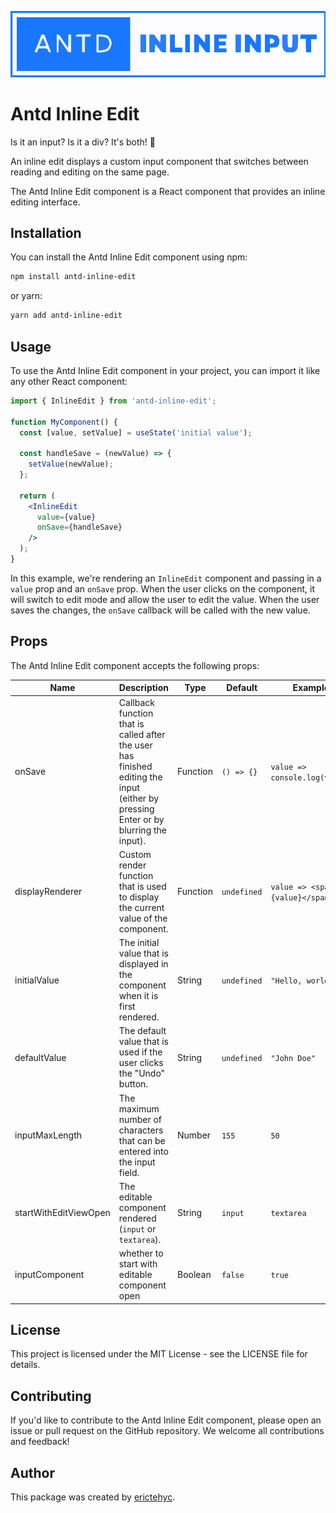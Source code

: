
!["Antd Inline Edit](/public/images/antdInlineEditLogo.svg "Antd Inline Edit")

# Antd Inline Edit

Is it an input? Is it a div? It's both! 🤩

An inline edit displays a custom input component that switches between reading and editing on the same page.

The Antd Inline Edit component is a React component that provides an inline editing interface. 



## Installation

You can install the Antd Inline Edit component using npm:

```bash
npm install antd-inline-edit
```

or yarn:
```bash
yarn add antd-inline-edit
```

## Usage

To use the Antd Inline Edit component in your project, you can import it like any other React component:

```jsx
import { InlineEdit } from 'antd-inline-edit';

function MyComponent() {
  const [value, setValue] = useState('initial value');

  const handleSave = (newValue) => {
    setValue(newValue);
  };

  return (
    <InlineEdit 
      value={value} 
      onSave={handleSave} 
    />
  );
}
```

In this example, we're rendering an `InlineEdit` component and passing in a `value` prop and an `onSave` prop. When the user clicks on the component, it will switch to edit mode and allow the user to edit the value. When the user saves the changes, the `onSave` callback will be called with the new value.

## Props

The Antd Inline Edit component accepts the following props:

| Name | Description | Type | Default | Example |
| ---- | ----------- | ---- | ------- | ------- |
| onSave | Callback function that is called after the user has finished editing the input (either by pressing Enter or by blurring the input). | Function | `() => {}` | `value => console.log(value)` |
| displayRenderer | Custom render function that is used to display the current value of the component. | Function | `undefined` | `value => <span>{value}</span>` |
| initialValue | The initial value that is displayed in the component when it is first rendered. | String | `undefined` | `"Hello, world!"` |
| defaultValue | The default value that is used if the user clicks the "Undo" button. | String | `undefined` | `"John Doe"` |
| inputMaxLength | The maximum number of characters that can be entered into the input field. | Number | `155` | `50` |
| startWithEditViewOpen | The editable component rendered (`input` or `textarea`). | String | `input` | `textarea` |
| inputComponent | whether to start with editable component open | Boolean | `false` | `true` |

## License

This project is licensed under the MIT License - see the LICENSE file for details.

## Contributing

If you'd like to contribute to the Antd Inline Edit component, please open an issue or pull request on the GitHub repository. We welcome all contributions and feedback!

## Author

This package was created by [erictehyc](https://github.com/erictehyc).
